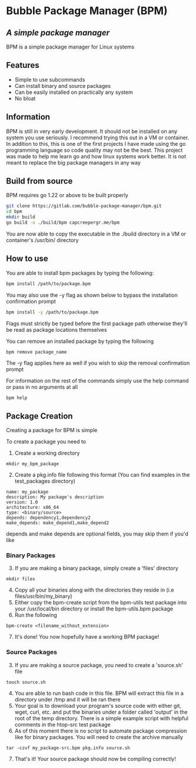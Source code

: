 # Bubble Package Manager (BPM)
## _A simple package manager_

BPM is a simple package manager for Linux systems

## Features
- Simple to use subcommands
- Can install binary and source packages
- Can be easily installed on practically any system
- No bloat

## Information

BPM is still in very early development. It should not be installed on any system you use seriously. I recommend trying this out in a VM or container. In addition to this, this is one of the first projects I have made using the go programming language so code quality may not be the best. This project was made to help me learn go and how linux systems work better. It is not meant to replace the big package managers in any way

## Build from source

BPM requires go 1.22 or above to be built properly

```sh
git clone https://gitlab.com/bubble-package-manager/bpm.git
cd bpm
mkdir build
go build -o ./build/bpm capcreepergr.me/bpm
```
You are now able to copy the executable in the ./build directory in a VM or container's /usr/bin/ directory

## How to use

You are able to install bpm packages by typing the following:
```sh
bpm install /path/to/package.bpm
```
You may also use the -y flag as shown below to bypass the installation confirmation prompt
```sh
bpm install -y /path/to/package.bpm
```
Flags must strictly be typed before the first package path otherwise they'll be read as package locations themselves

You can remove an installed package by typing the following
```sh
bpm remove package_name
```
The -y flag applies here as well if you wish to skip the removal confirmation prompt

For information on the rest of the commands simply use the help command or pass in no arguments at all
```
bpm help
```

## Package Creation

Creating a package for BPM is simple

To create a package you need to
1) Create a working directory
```
mkdir my_bpm_package
```
2) Create a pkg.info file following this format (You can find examples in the test_packages directory)
```
name: my_package
description: My package's description
version: 1.0
architecture: x86_64
type: <binary/source>
depends: dependency1,dependency2
make_depends: make_depend1,make_depend2
```
depends and make depends are optional fields, you may skip them if you'd like
### Binary Packages
3) If you are making a binary package, simply create a 'files' directory
```
mkdir files
```
4) Copy all your binaries along with the directories they reside in (i.e files/usr/bin/my_binary)
5) Either copy the bpm-create script from the bpm-utils test package into your /usr/local/bin directory or install the bpm-utils.bpm package
6) Run the following
```
bpm-create <filename_without_extension>
```
7) It's done! You now hopefully have a working BPM package!
### Source Packages
3) If you are making a source package, you need to create a 'source.sh' file
```
touch source.sh
```
4) You are able to run bash code in this file. BPM will extract this file in a directory under /tmp and it will be ran there
5) Your goal is to download your program's source code with either git, wget, curl, etc. and put the binaries under a folder called 'output' in the root of the temp directory. There is a simple example script with helpful comments in the htop-src test package
6) As of this moment there is no script to automate package compression like for binary packages. You will need to create the archive manually
```
tar -czvf my_package-src.bpm pkg.info source.sh
```
7) That's it! Your source package should now be compiling correctly!